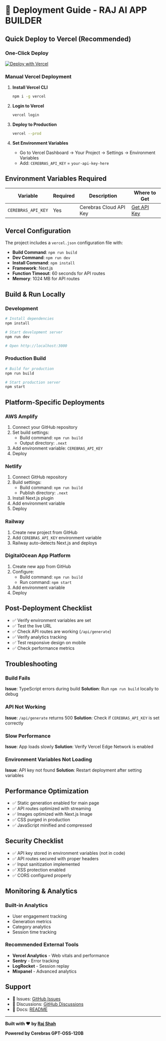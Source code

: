 # 🚀 Deployment Guide - RAJ AI APP BUILDER

## Quick Deploy to Vercel (Recommended)

### One-Click Deploy

[![Deploy with Vercel](https://vercel.com/button)](https://vercel.com/new/clone?repository-url=https://github.com/rajshah9305/RAJaiappbuilder)

### Manual Vercel Deployment

1. **Install Vercel CLI**
   ```bash
   npm i -g vercel
   ```

2. **Login to Vercel**
   ```bash
   vercel login
   ```

3. **Deploy to Production**
   ```bash
   vercel --prod
   ```

4. **Set Environment Variables**
   - Go to Vercel Dashboard → Your Project → Settings → Environment Variables
   - Add: `CEREBRAS_API_KEY` = `your-api-key-here`

## Environment Variables Required

| Variable | Required | Description | Where to Get |
|----------|----------|-------------|--------------|
| `CEREBRAS_API_KEY` | Yes | Cerebras Cloud API Key | [Get API Key](https://cerebras.ai/) |

## Vercel Configuration

The project includes a `vercel.json` configuration file with:

- **Build Command**: `npm run build`
- **Dev Command**: `npm run dev`
- **Install Command**: `npm install`
- **Framework**: Next.js
- **Function Timeout**: 60 seconds for API routes
- **Memory**: 1024 MB for API routes

## Build & Run Locally

### Development

```bash
# Install dependencies
npm install

# Start development server
npm run dev

# Open http://localhost:3000
```

### Production Build

```bash
# Build for production
npm run build

# Start production server
npm start
```

## Platform-Specific Deployments

### AWS Amplify

1. Connect your GitHub repository
2. Set build settings:
   - Build command: `npm run build`
   - Output directory: `.next`
3. Add environment variable: `CEREBRAS_API_KEY`
4. Deploy

### Netlify

1. Connect GitHub repository
2. Build settings:
   - Build command: `npm run build`
   - Publish directory: `.next`
3. Install Next.js plugin
4. Add environment variable
5. Deploy

### Railway

1. Create new project from GitHub
2. Add `CEREBRAS_API_KEY` environment variable
3. Railway auto-detects Next.js and deploys

### DigitalOcean App Platform

1. Create new app from GitHub
2. Configure:
   - Build command: `npm run build`
   - Run command: `npm start`
3. Add environment variable
4. Deploy

## Post-Deployment Checklist

- ✅ Verify environment variables are set
- ✅ Test the live URL
- ✅ Check API routes are working (`/api/generate`)
- ✅ Verify analytics tracking
- ✅ Test responsive design on mobile
- ✅ Check performance metrics

## Troubleshooting

### Build Fails

**Issue**: TypeScript errors during build
**Solution**: Run `npm run build` locally to debug

### API Not Working

**Issue**: `/api/generate` returns 500
**Solution**: Check if `CEREBRAS_API_KEY` is set correctly

### Slow Performance

**Issue**: App loads slowly
**Solution**: Verify Vercel Edge Network is enabled

### Environment Variables Not Loading

**Issue**: API key not found
**Solution**: Restart deployment after setting variables

## Performance Optimization

- ✅ Static generation enabled for main page
- ✅ API routes optimized with streaming
- ✅ Images optimized with Next.js Image
- ✅ CSS purged in production
- ✅ JavaScript minified and compressed

## Security Checklist

- ✅ API key stored in environment variables (not in code)
- ✅ API routes secured with proper headers
- ✅ Input sanitization implemented
- ✅ XSS protection enabled
- ✅ CORS configured properly

## Monitoring & Analytics

### Built-in Analytics
- User engagement tracking
- Generation metrics
- Category analytics
- Session time tracking

### Recommended External Tools
- **Vercel Analytics** - Web vitals and performance
- **Sentry** - Error tracking
- **LogRocket** - Session replay
- **Mixpanel** - Advanced analytics

## Support

- 📧 Issues: [GitHub Issues](https://github.com/rajshah9305/RAJaiappbuilder/issues)
- 💬 Discussions: [GitHub Discussions](https://github.com/rajshah9305/RAJaiappbuilder/discussions)
- 📖 Docs: [README](README.md)

---

**Built with ❤️ by [Raj Shah](https://github.com/rajshah9305)**

**Powered by Cerebras GPT-OSS-120B**
